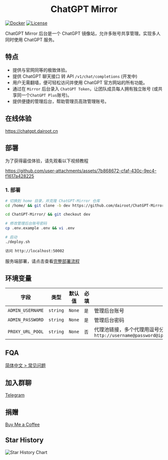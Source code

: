 <h1 align="center">ChatGPT Mirror</h1>

[![Docker](https://img.shields.io/docker/pulls/dairoot/chatgpt-mirror?label=ChatGPT-Mirror&logo=docker)](https://hub.docker.com/r/dairoot/chatgpt-mirror)
[![License](https://img.shields.io/github/license/dairoot/ChatGPT-Mirror)](https://github.com/dairoot/ChatGPT-Mirror/blob/main/LICENSE)

ChatGPT Mirror 后台是一个 ChatGPT 镜像站，允许多账号共享管理。实现多人同时使用 ChatGPT 服务。

## 特点

- 提供与官网同等的极致体验。
- 提供 ChatGPT 聊天接口 转 API `/v1/chat/completions` (开发中)
- 用户无需翻墙，便可轻松访问并使用 ChatGPT 官方网站的所有功能。
- 通过在 `Mirror` 后台录入 `ChatGPT Token`，让团队成员每人拥有独立账号 (或共享同一个`ChatGPT Plus`账号)。
- 提供便捷的管理后台，帮助管理员高效管理账号。

## 在线体验

https://chatgpt.dairoot.cn

## 部署

为了获得最佳体验，请先观看以下视频教程

https://github.com/user-attachments/assets/7b868672-cfaf-430c-9ec4-f1617a428225

<!--
<a href="https://www.bilibili.com/video/BV1fD421M7xP/" target="_blank">
  <img src="./docs/img/cover.jpeg"  alt="使用方法">
</a>
-->

### 1. 部署

```bash
# 切换到 home 目录，并克隆 ChatGPT-Mirror 仓库
cd /home/ && git clone -b dev https://github.com/dairoot/ChatGPT-Mirror.git

cd ChatGPT-Mirror/ && git checkout dev

# 修改管理后台账号密码
cp .env.example .env && vi .env

# 启动
./deploy.sh

访问 http://localhost:50002
```

服务端部署，请点击查看[完整部署流程](./docs/deploy.md)

## 环境变量

| 字段             | 类型      | 默认值  | 必填 | 描述                                                                                                    |
| ---------------- | --------- | ------- | ---- | ------------------------------------------------------------------------------------------------------- |
| `ADMIN_USERNAME` | `string`  | `None`  | `是` | 管理后台账号                                                                                            |
| `ADMIN_PASSWORD` | `string`  | `None`  | `是` | 管理后台密码                                                                                            |
| `PROXY_URL_POOL` | `string`  | `None`  | `否` | 代理池链接，多个代理用逗号分隔<br>`http://username@password@ip:port,socks5://username@password@ip:port` |

## FQA

[简体中文 > 常见问题](./docs/faq-cn.md)

## 加入群聊

[Telegram](https://t.me/+34aYksZdq5ZhMzhl)

## 捐赠

[Buy Me a Coffee](./docs/donation.md)

## Star History

![Star History Chart](https://api.star-history.com/svg?repos=dairoot/ChatGPT-Mirror&type=Timeline)
